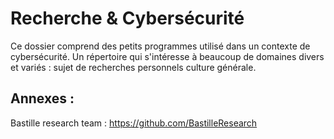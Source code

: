 # Recherche & Cybersécurité
Ce dossier comprend des petits programmes utilisé dans un contexte de cybersécurité.
Un répertoire qui s'intéresse à beaucoup de domaines divers et variés : sujet de recherches personnels culture générale.

## Annexes :
Bastille research team : https://github.com/BastilleResearch
